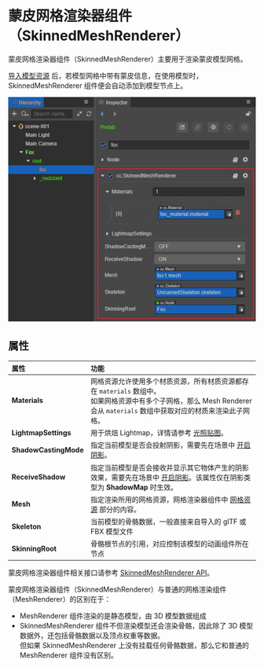# 蒙皮网格渲染器组件（SkinnedMeshRenderer）

蒙皮网格渲染器组件（SkinnedMeshRenderer）主要用于渲染蒙皮模型网格。

[导入模型资源](../../asset/model/mesh.md) 后，若模型网格中带有蒙皮信息，在使用模型时，SkinnedMeshRenderer 组件便会自动添加到模型节点上。

![SkinnedMeshRenderer](./img/skinned-mesh-renderer.png)

## 属性

| 属性 | 功能 |
| :--- | :--- |
| **Materials** | 网格资源允许使用多个材质资源，所有材质资源都存在 `materials` 数组中。<br>如果网格资源中有多个子网格，那么 Mesh Renderer 会从 `materials` 数组中获取对应的材质来渲染此子网格。 |
| **LightmapSettings** | 用于烘焙 Lightmap，详情请参考 [光照贴图](../../concepts/scene/light/lightmap.md)。 |
| **ShadowCastingMode** | 指定当前模型是否会投射阴影，需要先在场景中 [开启阴影](../../concepts/scene/light/shadow.md#%E5%BC%80%E5%90%AF%E9%98%B4%E5%BD%B1)。 |
| **ReceiveShadow** | 指定当前模型是否会接收并显示其它物体产生的阴影效果，需要先在场景中 [开启阴影](../../concepts/scene/light/shadow.md#%E5%BC%80%E5%90%AF%E9%98%B4%E5%BD%B1)。该属性仅在阴影类型为 **ShadowMap** 时生效。 |
| **Mesh** | 指定渲染所用的网格资源，网格渲染器组件中 [网格资源](../../engine/renderable/model-component.md#%E7%BD%91%E6%A0%BC%E8%B5%84%E6%BA%90) 部分的内容。 |
| **Skeleton** | 当前模型的骨骼数据，一般直接来自导入的 glTF 或 FBX 模型文件|
| **SkinningRoot** | 骨骼根节点的引用，对应控制该模型的动画组件所在节点  |

蒙皮网格渲染器组件相关接口请参考 [SkinnedMeshRenderer API](%__APIDOC__%/zh/#/docs/3.4/zh/3d/Class/SkinnedMeshRenderer)。

蒙皮网格渲染器组件（SkinnedMeshRenderer）与普通的网格渲染组件（MeshRenderer）的区别在于：

- MeshRenderer 组件渲染的是静态模型，由 3D 模型数据组成
- SkinnedMeshRenderer 组件不但渲染模型还会渲染骨骼，因此除了 3D 模型数据外，还包括骨骼数据以及顶点权重等数据。<br>但如果 SkinnedMeshRenderer 上没有挂载任何骨骼数据，那么它和普通的 MeshRenderer 组件没有区别。
